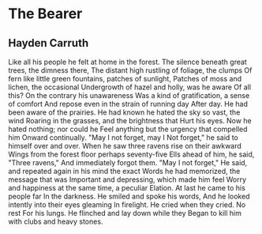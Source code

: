 # The Bearer
## Hayden Carruth
Like all his people he felt at home in the forest.
The silence beneath great trees, the dimness there,
The distant high rustling of foliage, the clumps
Of fern like little green fountains, patches of sunlight,
Patches of moss and lichen, the occasional
Undergrowth of hazel and holly, was he aware
Of all this? On the contrary his unawareness
Was a kind of gratification, a sense of comfort
And repose even in the strain of running day
After day. He had been aware of the prairies.
He had known he hated the sky so vast, the wind
Roaring in the grasses, and the brightness that
Hurt his eyes. Now he hated nothing; nor could he
Feel anything but the urgency that compelled him
Onward continually. "May I not forget, may I
Not forget," he said to himself over and over.
When he saw three ravens rise on their awkward
Wings from the forest floor perhaps seventy-five
Ells ahead of him, he said, "Three ravens,"
And immediately forgot them. "May I not forget,"
He said, and repeated again in his mind the exact
Words he had memorized, the message that was
Important and depressing, which made him feel
Worry and happiness at the same time, a peculiar
Elation. At last he came to his people far
In the darkness. He smiled and spoke his words,
And he looked intently into their eyes gleaming
In firelight. He cried when they cried. No rest
For his lungs. He flinched and lay down while they
Began to kill him with clubs and heavy stones.
